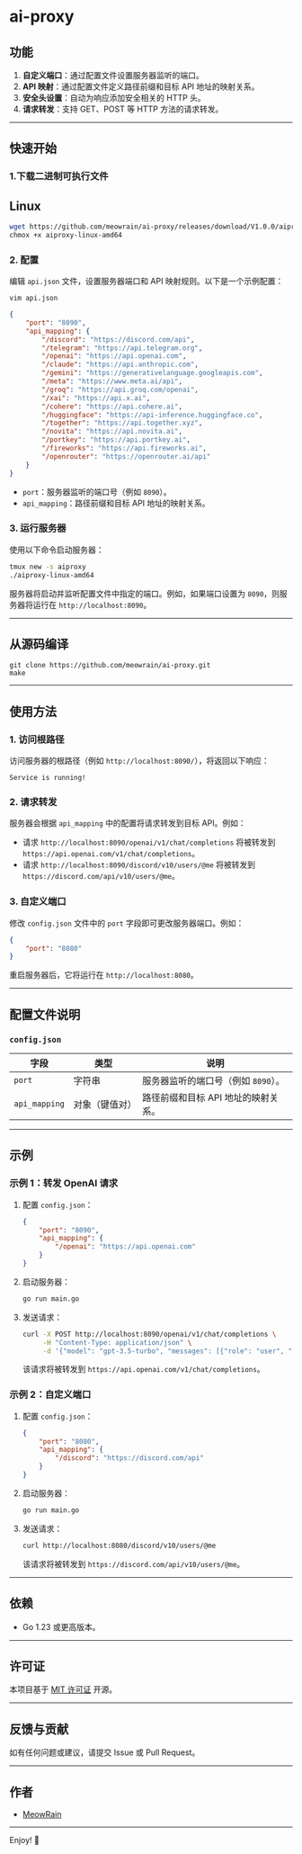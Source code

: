 
# ai-proxy


## 功能

1. **自定义端口**：通过配置文件设置服务器监听的端口。
2. **API 映射**：通过配置文件定义路径前缀和目标 API 地址的映射关系。
3. **安全头设置**：自动为响应添加安全相关的 HTTP 头。
4. **请求转发**：支持 GET、POST 等 HTTP 方法的请求转发。

---

## 快速开始

### 1.下载二进制可执行文件

## Linux

```bash
wget https://github.com/meowrain/ai-proxy/releases/download/V1.0.0/aiproxy-linux-amd64
chmox +x aiproxy-linux-amd64
```

### 2. 配置

编辑 `api.json` 文件，设置服务器端口和 API 映射规则。以下是一个示例配置：

```bash
vim api.json
```

```json
{
    "port": "8090",
    "api_mapping": {
        "/discord": "https://discord.com/api",
        "/telegram": "https://api.telegram.org",
        "/openai": "https://api.openai.com",
        "/claude": "https://api.anthropic.com",
        "/gemini": "https://generativelanguage.googleapis.com",
        "/meta": "https://www.meta.ai/api",
        "/groq": "https://api.groq.com/openai",
        "/xai": "https://api.x.ai",
        "/cohere": "https://api.cohere.ai",
        "/huggingface": "https://api-inference.huggingface.co",
        "/together": "https://api.together.xyz",
        "/novita": "https://api.novita.ai",
        "/portkey": "https://api.portkey.ai",
        "/fireworks": "https://api.fireworks.ai",
        "/openrouter": "https://openrouter.ai/api"
    }
}
```

- `port`：服务器监听的端口号（例如 `8090`）。
- `api_mapping`：路径前缀和目标 API 地址的映射关系。

### 3. 运行服务器

使用以下命令启动服务器：

```bash
tmux new -s aiproxy
./aiproxy-linux-amd64
```

服务器将启动并监听配置文件中指定的端口。例如，如果端口设置为 `8090`，则服务器将运行在 `http://localhost:8090`。

---

## 从源码编译

```shell
git clone https://github.com/meowrain/ai-proxy.git
make
```

---

## 使用方法

### 1. 访问根路径

访问服务器的根路径（例如 `http://localhost:8090/`），将返回以下响应：

```
Service is running!
```

### 2. 请求转发

服务器会根据 `api_mapping` 中的配置将请求转发到目标 API。例如：

- 请求 `http://localhost:8090/openai/v1/chat/completions` 将被转发到 `https://api.openai.com/v1/chat/completions`。
- 请求 `http://localhost:8090/discord/v10/users/@me` 将被转发到 `https://discord.com/api/v10/users/@me`。

### 3. 自定义端口

修改 `config.json` 文件中的 `port` 字段即可更改服务器端口。例如：

```json
{
    "port": "8080"
}
```

重启服务器后，它将运行在 `http://localhost:8080`。

---

## 配置文件说明

### `config.json`

| 字段        | 类型            | 说明                           |
|-------------|-----------------|--------------------------------|
| `port`      | 字符串          | 服务器监听的端口号（例如 `8090`）。 |
| `api_mapping` | 对象（键值对） | 路径前缀和目标 API 地址的映射关系。 |

---

## 示例

### 示例 1：转发 OpenAI 请求

1. 配置 `config.json`：

   ```json
   {
       "port": "8090",
       "api_mapping": {
           "/openai": "https://api.openai.com"
       }
   }
   ```

2. 启动服务器：

   ```bash
   go run main.go
   ```

3. 发送请求：

   ```bash
   curl -X POST http://localhost:8090/openai/v1/chat/completions \
        -H "Content-Type: application/json" \
        -d '{"model": "gpt-3.5-turbo", "messages": [{"role": "user", "content": "Hello!"}]}'
   ```

   该请求将被转发到 `https://api.openai.com/v1/chat/completions`。

### 示例 2：自定义端口

1. 配置 `config.json`：

   ```json
   {
       "port": "8080",
       "api_mapping": {
           "/discord": "https://discord.com/api"
       }
   }
   ```

2. 启动服务器：

   ```bash
   go run main.go
   ```

3. 发送请求：

   ```bash
   curl http://localhost:8080/discord/v10/users/@me
   ```

   该请求将被转发到 `https://discord.com/api/v10/users/@me`。

---

## 依赖

- Go 1.23 或更高版本。

---

## 许可证

本项目基于 [MIT 许可证](LICENSE) 开源。

---

## 反馈与贡献

如有任何问题或建议，请提交 Issue 或 Pull Request。

---

## 作者

- [MeowRain](https://github.com/meowrain)

---

Enjoy! 🚀